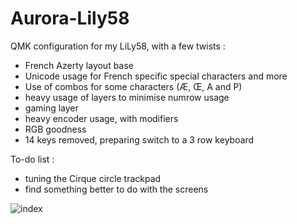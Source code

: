 # Aurora-Lily58

QMK configuration for my LiLy58, with a few twists :
- French Azerty layout base
- Unicode usage for French specific special characters and more
- Use of combos for some characters (Æ, Œ, A and P)
- heavy usage of layers to minimise numrow usage
- gaming layer
- heavy encoder usage, with modifiers
- RGB goodness
- 14 keys removed, preparing switch to a 3 row keyboard

To-do list :
- tuning the Cirque circle trackpad
- find something better to do with the screens

![index](https://user-images.githubusercontent.com/16047781/221437735-d418e519-0151-4d3c-b862-fd7b9ea7317f.png)
